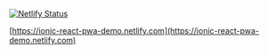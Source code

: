 [![Netlify Status](https://api.netlify.com/api/v1/badges/e391ebf8-7b31-4537-bc7a-58ff7e67a8e1/deploy-status)](https://app.netlify.com/sites/ionic-react-pwa-demo/deploys)

[https://ionic-react-pwa-demo.netlify.com](https://ionic-react-pwa-demo.netlify.com)